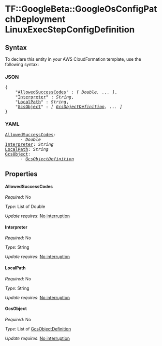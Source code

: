 # TF::GoogleBeta::GoogleOsConfigPatchDeployment LinuxExecStepConfigDefinition

## Syntax

To declare this entity in your AWS CloudFormation template, use the following syntax:

### JSON

<pre>
{
    "<a href="#allowedsuccesscodes" title="AllowedSuccessCodes">AllowedSuccessCodes</a>" : <i>[ Double, ... ]</i>,
    "<a href="#interpreter" title="Interpreter">Interpreter</a>" : <i>String</i>,
    "<a href="#localpath" title="LocalPath">LocalPath</a>" : <i>String</i>,
    "<a href="#gcsobject" title="GcsObject">GcsObject</a>" : <i>[ <a href="gcsobjectdefinition.md">GcsObjectDefinition</a>, ... ]</i>
}
</pre>

### YAML

<pre>
<a href="#allowedsuccesscodes" title="AllowedSuccessCodes">AllowedSuccessCodes</a>: <i>
      - Double</i>
<a href="#interpreter" title="Interpreter">Interpreter</a>: <i>String</i>
<a href="#localpath" title="LocalPath">LocalPath</a>: <i>String</i>
<a href="#gcsobject" title="GcsObject">GcsObject</a>: <i>
      - <a href="gcsobjectdefinition.md">GcsObjectDefinition</a></i>
</pre>

## Properties

#### AllowedSuccessCodes

_Required_: No

_Type_: List of Double

_Update requires_: [No interruption](https://docs.aws.amazon.com/AWSCloudFormation/latest/UserGuide/using-cfn-updating-stacks-update-behaviors.html#update-no-interrupt)

#### Interpreter

_Required_: No

_Type_: String

_Update requires_: [No interruption](https://docs.aws.amazon.com/AWSCloudFormation/latest/UserGuide/using-cfn-updating-stacks-update-behaviors.html#update-no-interrupt)

#### LocalPath

_Required_: No

_Type_: String

_Update requires_: [No interruption](https://docs.aws.amazon.com/AWSCloudFormation/latest/UserGuide/using-cfn-updating-stacks-update-behaviors.html#update-no-interrupt)

#### GcsObject

_Required_: No

_Type_: List of <a href="gcsobjectdefinition.md">GcsObjectDefinition</a>

_Update requires_: [No interruption](https://docs.aws.amazon.com/AWSCloudFormation/latest/UserGuide/using-cfn-updating-stacks-update-behaviors.html#update-no-interrupt)

